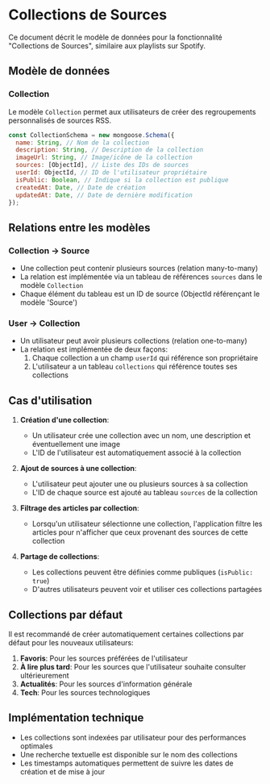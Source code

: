 # Collections de Sources

Ce document décrit le modèle de données pour la fonctionnalité "Collections de Sources", similaire aux playlists sur Spotify.

## Modèle de données

### Collection

Le modèle `Collection` permet aux utilisateurs de créer des regroupements personnalisés de sources RSS.

```javascript
const CollectionSchema = new mongoose.Schema({
  name: String, // Nom de la collection
  description: String, // Description de la collection
  imageUrl: String, // Image/icône de la collection
  sources: [ObjectId], // Liste des IDs de sources
  userId: ObjectId, // ID de l'utilisateur propriétaire
  isPublic: Boolean, // Indique si la collection est publique
  createdAt: Date, // Date de création
  updatedAt: Date, // Date de dernière modification
});
```

## Relations entre les modèles

### Collection → Source

- Une collection peut contenir plusieurs sources (relation many-to-many)
- La relation est implémentée via un tableau de références `sources` dans le modèle `Collection`
- Chaque élément du tableau est un ID de source (ObjectId référençant le modèle 'Source')

### User → Collection

- Un utilisateur peut avoir plusieurs collections (relation one-to-many)
- La relation est implémentée de deux façons:
  1. Chaque collection a un champ `userId` qui référence son propriétaire
  2. L'utilisateur a un tableau `collections` qui référence toutes ses collections

## Cas d'utilisation

1. **Création d'une collection**:

   - Un utilisateur crée une collection avec un nom, une description et éventuellement une image
   - L'ID de l'utilisateur est automatiquement associé à la collection

2. **Ajout de sources à une collection**:

   - L'utilisateur peut ajouter une ou plusieurs sources à sa collection
   - L'ID de chaque source est ajouté au tableau `sources` de la collection

3. **Filtrage des articles par collection**:

   - Lorsqu'un utilisateur sélectionne une collection, l'application filtre les articles pour n'afficher que ceux provenant des sources de cette collection

4. **Partage de collections**:
   - Les collections peuvent être définies comme publiques (`isPublic: true`)
   - D'autres utilisateurs peuvent voir et utiliser ces collections partagées

## Collections par défaut

Il est recommandé de créer automatiquement certaines collections par défaut pour les nouveaux utilisateurs:

1. **Favoris**: Pour les sources préférées de l'utilisateur
2. **À lire plus tard**: Pour les sources que l'utilisateur souhaite consulter ultérieurement
3. **Actualités**: Pour les sources d'information générale
4. **Tech**: Pour les sources technologiques

## Implémentation technique

- Les collections sont indexées par utilisateur pour des performances optimales
- Une recherche textuelle est disponible sur le nom des collections
- Les timestamps automatiques permettent de suivre les dates de création et de mise à jour
